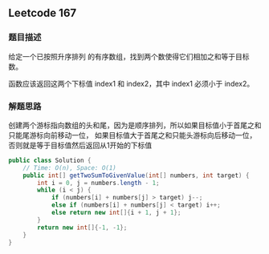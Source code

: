 ## Leetcode 167

### 题目描述

给定一个已按照升序排列 的有序数组，找到两个数使得它们相加之和等于目标数。

函数应该返回这两个下标值 index1 和 index2，其中 index1 必须小于 index2。


### 解题思路
创建两个游标指向数组的头和尾，因为是顺序排列，所以如果目标值小于首尾之和只能尾游标向前移动一位，
如果目标值大于首尾之和只能头游标向后移动一位，否则就是等于目标值然后返回从1开始的下标值


```java
public class Solution {
    // Time: O(n), Space: O(1)
    public int[] getTwoSumToGivenValue(int[] numbers, int target) {
        int i = 0, j = numbers.length - 1;
        while (i < j) {
            if (numbers[i] + numbers[j] > target) j--;
            else if (numbers[i] + numbers[j] < target) i++;
            else return new int[]{i + 1, j + 1};
        }
        return new int[]{-1, -1};
    }
}
```